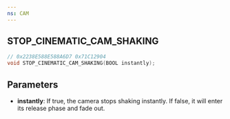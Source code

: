 ```yaml
---
ns: CAM
---
```

## STOP_CINEMATIC_CAM_SHAKING

```c
// 0x2238E588E588A6D7 0x71C12904
void STOP_CINEMATIC_CAM_SHAKING(BOOL instantly);
```


## Parameters
* **instantly**: If true, the camera stops shaking instantly. If false, it will enter its release phase and fade out.


